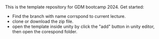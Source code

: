 This is the template repository for GDM bootcamp 2024.
Get started:
- Find the branch with name corrspond to current lecture.
- clone or download the zip file.
- open the template inside unity by click the "add" button in unity editor, then open the corespond folder. 
